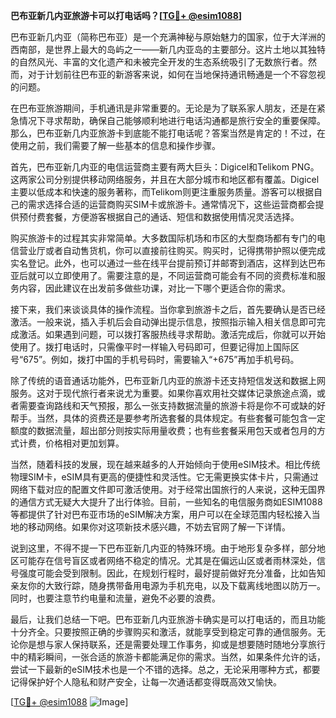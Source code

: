 **巴布亚新几内亚旅游卡可以打电话吗？[[TG💪+ @esim1088](https://t.me/s/esim1088)]**

巴布亚新几内亚（简称巴布亚）是一个充满神秘与原始魅力的国家，位于大洋洲的西南部，是世界上最大的岛屿之一——新几内亚岛的主要部分。这片土地以其独特的自然风光、丰富的文化遗产和未被完全开发的生态系统吸引了无数旅行者。然而，对于计划前往巴布亚的新游客来说，如何在当地保持通讯畅通是一个不容忽视的问题。

在巴布亚旅游期间，手机通讯是非常重要的。无论是为了联系家人朋友，还是在紧急情况下寻求帮助，确保自己能够顺利地进行电话沟通都是旅行安全的重要保障。那么，巴布亚新几内亚旅游卡到底能不能打电话呢？答案当然是肯定的！不过，在使用之前，我们需要了解一些基本的信息和操作步骤。

首先，巴布亚新几内亚的电信运营商主要有两大巨头：Digicel和Telikom PNG。这两家公司分别提供移动网络服务，并且在大部分城市和地区都有覆盖。Digicel主要以低成本和快速的服务著称，而Telikom则更注重服务质量。游客可以根据自己的需求选择合适的运营商购买SIM卡或旅游卡。通常情况下，这些运营商都会提供预付费套餐，方便游客根据自己的通话、短信和数据使用情况灵活选择。

购买旅游卡的过程其实非常简单。大多数国际机场和市区的大型商场都有专门的电信营业厅或者自动售货机，你可以直接前往购买。购买时，记得携带护照以便完成实名登记。此外，也可以通过一些在线平台提前预订并邮寄到酒店，这样到达巴布亚后就可以立即使用了。需要注意的是，不同运营商可能会有不同的资费标准和服务内容，因此建议在出发前多做些功课，对比一下哪个更适合你的需求。

接下来，我们来谈谈具体的操作流程。当你拿到旅游卡之后，首先要确认是否已经激活。一般来说，插入手机后会自动弹出提示信息，按照指示输入相关信息即可完成激活。如果遇到问题，可以拨打客服热线寻求帮助。激活完成后，你就可以开始使用了。拨打电话时，只需像平时一样输入号码即可，但要记得加上国际区号“675”。例如，拨打中国的手机号码时，需要输入“+675”再加手机号码。

除了传统的语音通话功能外，巴布亚新几内亚的旅游卡还支持短信发送和数据上网服务。这对于现代旅行者来说尤为重要。如果你喜欢用社交媒体记录旅途点滴，或者需要查询路线和天气预报，那么一张支持数据流量的旅游卡将是你不可或缺的好帮手。当然，具体的资费还是要参考所选套餐的具体规定。有些套餐可能包含一定额度的数据流量，超出部分则按实际用量收费；也有些套餐采用包天或者包月的方式计费，价格相对更加划算。

当然，随着科技的发展，现在越来越多的人开始倾向于使用eSIM技术。相比传统物理SIM卡，eSIM具有更高的便捷性和灵活性。它无需更换实体卡片，只需通过网络下载对应的配置文件即可激活使用。对于经常出国旅行的人来说，这种无国界的通信方式无疑大大提升了出行体验。目前，一些知名的电信服务商如ESIM1088等都提供了针对巴布亚市场的eSIM解决方案，用户可以在全球范围内轻松接入当地的移动网络。如果你对这项新技术感兴趣，不妨去官网了解一下详情。

说到这里，不得不提一下巴布亚新几内亚的特殊环境。由于地形复杂多样，部分地区可能存在信号盲区或者网络不稳定的情况。尤其是在偏远山区或者雨林深处，信号强度可能会受到限制。因此，在规划行程时，最好提前做好充分准备，比如告知亲友你的大致行踪，随身携带备用电源为手机充电，以及下载离线地图以防万一。同时，也要注意节约电量和流量，避免不必要的浪费。

最后，让我们总结一下吧。巴布亚新几内亚旅游卡确实是可以打电话的，而且功能十分齐全。只要按照正确的步骤购买和激活，就能享受到稳定可靠的通信服务。无论你是想与家人保持联系，还是需要处理工作事务，抑或是想要随时随地分享旅行中的精彩瞬间，一张合适的旅游卡都能满足你的需求。当然，如果条件允许的话，尝试一下最新的eSIM技术也是一个不错的选择。总之，无论采用哪种方式，都要记得保护好个人隐私和财产安全，让每一次通话都变得既高效又愉快。

[[TG💪+ @esim1088](https://t.me/s/esim1088) ![Image](https://i.postimg.cc/4NQfJmqS/Snipaste-2025-05-13-00-14-12.png)]